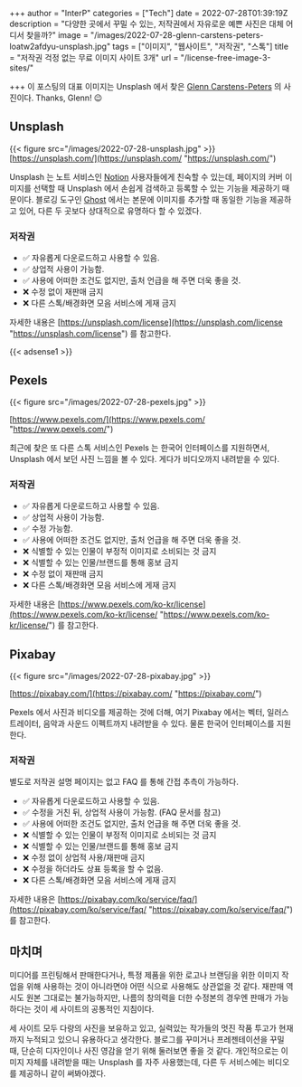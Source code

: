 +++
author = "InterP"
categories = ["Tech"]
date = 2022-07-28T01:39:19Z
description = "다양한 곳에서 꾸밀 수 있는, 저작권에서 자유로운 예쁜 사진은 대체 어디서 찾을까?"
image = "/images/2022-07-28-glenn-carstens-peters-loatw2afdyu-unsplash.jpg"
tags = ["이미지", "웹사이트", "저작권", "스톡"]
title = "저작권 걱정 없는 무료 이미지 사이트 3개"
url = "/license-free-image-3-sites/"

+++
이 포스팅의 대표 이미지는 Unsplash 에서 찾은 [Glenn Carstens-Peters](https://unsplash.com/@glenncarstenspeters?utm_source=unsplash&utm_medium=referral&utm_content=creditCopyText) 의 사진이다. Thanks, Glenn! :wink:

## Unsplash

{{< figure src="/images/2022-07-28-unsplash.jpg" >}}
[https://unsplash.com/](https://unsplash.com/ "https://unsplash.com/")

Unsplash 는 노트 서비스인 [Notion](https://www.notion.so/) 사용자들에게 친숙할 수 있는데, 페이지의 커버 이미지를 선택할 때 Unsplash 에서 손쉽게 검색하고 등록할 수 있는 기능을 제공하기 때문이다. 블로깅 도구인 [Ghost](https://ghost.org/integrations/unsplash/) 에서는 본문에 이미지를 추가할 때 동일한 기능을 제공하고 있어, 다른 두 곳보다 상대적으로 유명하다 할 수 있겠다.

### 저작권

* :white_check_mark: 자유롭게 다운로드하고 사용할 수 있음.
* :white_check_mark: 상업적 사용이 가능함.
* :white_check_mark: 사용에 어떠한 조건도 없지만, 출처 언급을 해 주면 더욱 좋을 것.
* ❌ 수정 없이 재판매 금지
* ❌ 다른 스톡/배경화면 모음 서비스에 게재 금지

자세한 내용은 [https://unsplash.com/license](https://unsplash.com/license "https://unsplash.com/license") 를 참고한다.

{{< adsense1 >}}

## Pexels

{{< figure src="/images/2022-07-28-pexels.jpg" >}}

[https://www.pexels.com/](https://www.pexels.com/ "https://www.pexels.com/")

최근에 찾은 또 다른 스톡 서비스인 Pexels 는 한국어 인터페이스를 지원하면서, Unsplash 에서 보던 사진 느낌을 볼 수 있다. 게다가 비디오까지 내려받을 수 있다.

### 저작권

* :white_check_mark: 자유롭게 다운로드하고 사용할 수 있음.
* :white_check_mark: 상업적 사용이 가능함.
* :white_check_mark: 수정 가능함.
* :white_check_mark: 사용에 어떠한 조건도 없지만, 출처 언급을 해 주면 더욱 좋을 것.
* ❌ 식별할 수 있는 인물이 부정적 이미지로 소비되는 것 금지
* ❌ 식별할 수 있는 인물/브랜드를 통해 홍보 금지
* ❌ 수정 없이 재판매 금지
* ❌ 다른 스톡/배경화면 모음 서비스에 게재 금지

자세한 내용은 [https://www.pexels.com/ko-kr/license](https://www.pexels.com/ko-kr/license/ "https://www.pexels.com/ko-kr/license/") 를 참고한다.

## Pixabay

{{< figure src="/images/2022-07-28-pixabay.jpg" >}}

[https://pixabay.com/](https://pixabay.com/ "https://pixabay.com/")

Pexels 에서 사진과 비디오를 제공하는 것에 더해, 여기 Pixabay 에서는 벡터, 일러스트레이터, 음악과 사운드 이펙트까지 내려받을 수 있다. 물론 한국어 인터페이스를 지원한다.

### 저작권

별도로 저작권 설명 페이지는 없고 FAQ 를 통해 간접 추측이 가능하다.

* :white_check_mark: 자유롭게 다운로드하고 사용할 수 있음.
* :white_check_mark: 수정을 거친 뒤, 상업적 사용이 가능함. (FAQ 문서를 참고)
* :white_check_mark: 사용에 어떠한 조건도 없지만, 출처 언급을 해 주면 더욱 좋을 것.
* ❌ 식별할 수 있는 인물이 부정적 이미지로 소비되는 것 금지
* ❌ 식별할 수 있는 인물/브랜드를 통해 홍보 금지
* ❌ 수정 없이 상업적 사용/재판매 금지
* ❌ 수정을 하더라도 상표 등록을 할 수 없음.
* ❌ 다른 스톡/배경화면 모음 서비스에 게재 금지

자세한 내용은 [https://pixabay.com/ko/service/faq/](https://pixabay.com/ko/service/faq/ "https://pixabay.com/ko/service/faq/") 를 참고한다.

## 마치며

미디어를 프린팅해서 판매한다거나, 특정 제품을 위한 로고나 브랜딩을 위한 이미지 작업을 위해 사용하는 것이 아니라면야 어떤 식으로 사용해도 상관없을 것 같다. 재판매 역시도 원본 그대로는 불가능하지만, 나름의 창의력을 더한 수정본의 경우엔 판매가 가능하다는 것이 세 사이트의 공통적인 지침이다.

세 사이트 모두 다량의 사진을 보유하고 있고, 실력있는 작가들의 멋진 작품 투고가 현재까지 누적되고 있으니 유용하다고 생각한다. 블로그를 꾸미거나 프레젠테이션을 꾸밀 때, 단순히 디자인이나 사진 영감을 얻기 위해 둘러보면 좋을 것 같다. 개인적으로는 이미지 자체를 내려받을 때는 Unsplash 를 자주 사용했는데, 다른 두 서비스에는 비디오를 제공하니 같이 써봐야겠다.